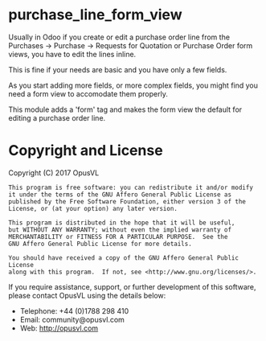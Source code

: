 # purchase_line_form_view
Usually in Odoo if you create or edit a purchase order line from the Purchases -> Purchase -> Requests for Quotation or Purchase Order form views, you have to edit the lines inline.

This is fine if your needs are basic and you have only a few fields.

As you start adding more fields, or more complex fields, you might find you need a form view to accomodate them properly.

This module adds a 'form' tag and makes the form view the default for editing a purchase order line.

# Copyright and License

Copyright (C) 2017 OpusVL

```
This program is free software: you can redistribute it and/or modify
it under the terms of the GNU Affero General Public License as
published by the Free Software Foundation, either version 3 of the
License, or (at your option) any later version.

This program is distributed in the hope that it will be useful,
but WITHOUT ANY WARRANTY; without even the implied warranty of
MERCHANTABILITY or FITNESS FOR A PARTICULAR PURPOSE.  See the
GNU Affero General Public License for more details.

You should have received a copy of the GNU Affero General Public License
along with this program.  If not, see <http://www.gnu.org/licenses/>.
```

If you require assistance, support, or further development of this
software, please contact OpusVL using the details below:

* Telephone: +44 (0)1788 298 410
* Email: community\@opusvl.com
* Web: http://opusvl.com
